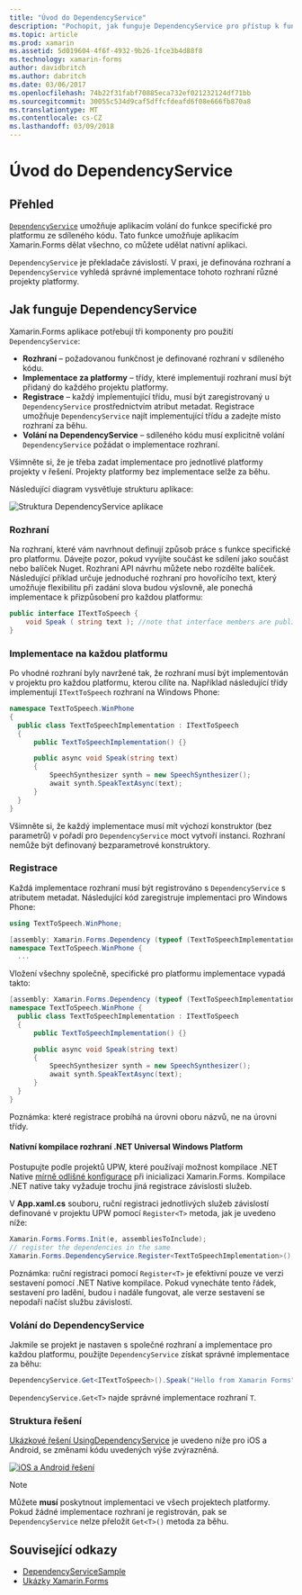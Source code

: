 ```yaml
---
title: "Úvod do DependencyService"
description: "Pochopit, jak funguje DependencyService pro přístup k funkcím nativní platforma"
ms.topic: article
ms.prod: xamarin
ms.assetid: 5d019604-4f6f-4932-9b26-1fce3b4d88f8
ms.technology: xamarin-forms
author: davidbritch
ms.author: dabritch
ms.date: 03/06/2017
ms.openlocfilehash: 74b22f31fabf70885eca732ef021232124df71bb
ms.sourcegitcommit: 30055c534d9caf5dffcfdeafd6f08e666fb870a8
ms.translationtype: MT
ms.contentlocale: cs-CZ
ms.lasthandoff: 03/09/2018
---
```

# <a name="introduction-to-dependencyservice"></a>Úvod do DependencyService

## <a name="overview"></a>Přehled

[`DependencyService`](https://developer.xamarin.com/api/type/Xamarin.Forms.DependencyService/) umožňuje aplikacím volání do funkce specifické pro platformu ze sdíleného kódu. Tato funkce umožňuje aplikacím Xamarin.Forms dělat všechno, co můžete udělat nativní aplikaci.

`DependencyService` je překladače závislostí. V praxi, je definována rozhraní a `DependencyService` vyhledá správné implementace tohoto rozhraní různé projekty platformy.

## <a name="how-dependencyservice-works"></a>Jak funguje DependencyService

Xamarin.Forms aplikace potřebují tři komponenty pro použití `DependencyService`:

- **Rozhraní** &ndash; požadovanou funkčnost je definované rozhraní v sdíleného kódu.
- **Implementace za platformy** &ndash; třídy, které implementují rozhraní musí být přidaný do každého projektu platformy.
- **Registrace** &ndash; každý implementující třídu, musí být zaregistrovaný u `DependencyService` prostřednictvím atribut metadat. Registrace umožňuje `DependencyService` najít implementující třídu a zadejte místo rozhraní za běhu.
- **Volání na DependencyService** &ndash; sdíleného kódu musí explicitně volání `DependencyService` požádat o implementace rozhraní.

Všimněte si, že je třeba zadat implementace pro jednotlivé platformy projekty v řešení. Projekty platformy bez implementace selže za běhu.

Následující diagram vysvětluje strukturu aplikace:

![](introduction-images/overview-diagram.png "Struktura DependencyService aplikace")

### <a name="interface"></a>Rozhraní

Na rozhraní, které vám navrhnout definují způsob práce s funkce specifické pro platformu. Dávejte pozor, pokud vyvíjíte součást ke sdílení jako součást nebo balíček Nuget. Rozhraní API návrhu můžete nebo rozdělte balíček. Následující příklad určuje jednoduché rozhraní pro hovořícího text, který umožňuje flexibilitu při zadání slova budou výslovně, ale ponechá implementace k přizpůsobení pro každou platformu:

```csharp
public interface ITextToSpeech {
    void Speak ( string text ); //note that interface members are public by default
}
```

### <a name="implementation-per-platform"></a>Implementace na každou platformu

Po vhodné rozhraní byly navržené tak, že rozhraní musí být implementován v projektu pro každou platformu, kterou cílíte na. Například následující třídy implementují `ITextToSpeech` rozhraní na Windows Phone:

```csharp
namespace TextToSpeech.WinPhone
{
  public class TextToSpeechImplementation : ITextToSpeech
  {
      public TextToSpeechImplementation() {}

      public async void Speak(string text)
      {
          SpeechSynthesizer synth = new SpeechSynthesizer();
          await synth.SpeakTextAsync(text);
      }
  }
}
```

Všimněte si, že každý implementace musí mít výchozí konstruktor (bez parametrů) v pořadí pro `DependencyService` moct vytvoří instanci. Rozhraní nemůže být definovaný bezparametrové konstruktory.

### <a name="registration"></a>Registrace

Každá implementace rozhraní musí být registrováno s `DependencyService` s atributem metadat. Následující kód zaregistruje implementaci pro Windows Phone:

```csharp
using TextToSpeech.WinPhone;

[assembly: Xamarin.Forms.Dependency (typeof (TextToSpeechImplementation))]
namespace TextToSpeech.WinPhone {
  ...
```

Vložení všechny společně, specifické pro platformu implementace vypadá takto:

```csharp
[assembly: Xamarin.Forms.Dependency (typeof (TextToSpeechImplementation))]
namespace TextToSpeech.WinPhone {
  public class TextToSpeechImplementation : ITextToSpeech
  {
      public TextToSpeechImplementation() {}

      public async void Speak(string text)
      {
          SpeechSynthesizer synth = new SpeechSynthesizer();
          await synth.SpeakTextAsync(text);
      }
  }
}
```

Poznámka: které registrace probíhá na úrovni oboru názvů, ne na úrovni třídy.

#### <a name="universal-windows-platform-net-native-compilation"></a>Nativní kompilace rozhraní .NET Universal Windows Platform

Postupujte podle projektů UPW, které používají možnost kompilace .NET Native [mírně odlišné konfigurace](~/xamarin-forms/platform/windows/installation/universal.md#target-invocation-exception) při inicializaci Xamarin.Forms. Kompilace .NET native taky vyžaduje trochu jiná registrace závislosti služeb.

V **App.xaml.cs** souboru, ruční registraci jednotlivých služeb závislostí definované v projektu UPW pomocí `Register<T>` metoda, jak je uvedeno níže:

```csharp
Xamarin.Forms.Forms.Init(e, assembliesToInclude);
// register the dependencies in the same
Xamarin.Forms.DependencyService.Register<TextToSpeechImplementation>();
```

Poznámka: ruční registraci pomocí `Register<T>` je efektivní pouze ve verzi sestavení pomocí .NET Native kompilace. Pokud vynecháte tento řádek, sestavení pro ladění, budou i nadále fungovat, ale verze sestavení se nepodaří načíst službu závislostí.

### <a name="call-to-dependencyservice"></a>Volání do DependencyService

Jakmile se projekt je nastaven s společné rozhraní a implementace pro každou platformu, použijte `DependencyService` získat správné implementace za běhu:

```csharp
DependencyService.Get<ITextToSpeech>().Speak("Hello from Xamarin Forms");
```

`DependencyService.Get<T>` najde správné implementace rozhraní `T`.

### <a name="solution-structure"></a>Struktura řešení

[Ukázkové řešení UsingDependencyService](https://developer.xamarin.com/samples/UsingDependencyService/) je uvedeno níže pro iOS a Android, se změnami kódu uvedených výše zvýrazněná.

 [![iOS a Android řešení](introduction-images/solution-sml.png "DependencyService ukázkové řešení struktura")](introduction-images/solution.png#lightbox "DependencyService ukázkové řešení struktura")

> [!NOTE]
> Můžete **musí** poskytnout implementaci ve všech projektech platformy. Pokud žádné implementace rozhraní je registrován, pak se `DependencyService` nelze přeložit `Get<T>()` metoda za běhu.


## <a name="related-links"></a>Související odkazy

- [DependencyServiceSample](https://developer.xamarin.com/samples/xamarin-forms/UsingDependencyService/)
- [Ukázky Xamarin.Forms](https://developer.xamarin.com/samples/xamarin-forms/all/)
